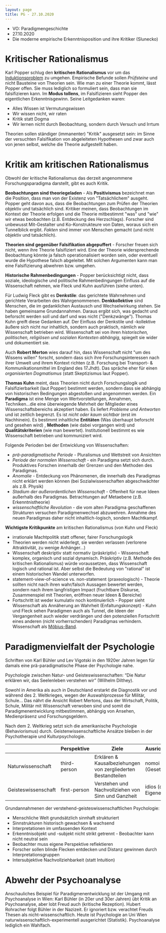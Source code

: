 ```yaml
---
layout: page
title: PG - 27.10.2020
---
```


* VO: Paradigmengeschichte
* 27.10.2020
* Die moderne empirische Erkenntnisposition und ihre Kritiker (Slunecko)

# Kritischer Rationalismus

Karl Popper schlug den **kritischen Rationalismus** vor um das <a href="./ewd1#Induktion">Induktionsproblem</a> zu umgehen. Empirische Befunde sollen _Prüfsteine_ und nicht Bausteine von Theorien sein. Wie man zu einer Theorie kommt, lässt Popper offen. Sie muss lediglich so formuliert sein, dass man sie falsifizieren kann. Im **Modus tollens**, im Falsifizieren sieht Popper den eigentlichen Erkenntnisgewinn. Seine Leitgedanken waren:
* Alles Wissen ist Vermutungswissen
* Wir wissen nicht, wir raten
* Kritik statt Dogma
* Wir lernen nicht durch Beobachtung, sondern durch Versuch und Irrtum

Theorien sollen ständiger (immanenter) "Kritik" ausgesetzt sein: im Sinne der versuchten Falsifikation von abgeleiteten Hypothesen und zwar auch von jenen selbst, welche die Theorie aufgestellt haben.

# Kritik am kritischen Rationalismus

Obwohl der kritische Rationalismus das derzeit angenommene Forschungsparadigma darstellt, gibt es auch Kritik.

**Beobachtungen sind theoriegeladen** - Als **Positivismus** bezeichnet man die Position, dass man von der Existenz von "Tatsächlichem" ausgeht. Popper geht davon aus, dass die Beobachtungen zum Prüfen der Theorien objektiv und tatsächlich sind. Kritiker meinen, dass Beobachtungen im Kontext der Theorie erfolgen und die Theorie mitbestimmt "was" und "wie" wir etwas beobachten (z.B. Entdeckung des Herzschlags). Forscher sind unbewusst Mit-Gestalter und Ko-Konstrukteure von Daten, woraus sich ein Tunnelblick ergibt. _Fakten_ sind immer von Menschen gemacht (und nicht objektiv und tatsächlich).

**Theorien sind gegenüber Falsifikation abgepuffert** - Forscher freuen sich nicht, wenn ihre Theorie falsifiziert wird. Eine der Theorie widersprechende Beobachtung könnte ja falsch operationalisiert worden sein, oder eventuell wurde die Hypothese falsch abgeleitet. Mit solchen Argumenten kann man eine Falsifizierung abwehren bzw. umgehen.

**Historische Rahmenbedingungen** - Popper berücksichtigt nicht, dass soziale, ideologische und politische Rahmenbedingungen Einfluss auf die Wissenschaft nehmen, wie Fleck und Kuhn ausführen (siehe unten).

Für Ludwig Fleck gibt es **Denkstile**: das gerichtete Wahrnehmen und gerichtete Verarbeiten des Wahrgenommenen. **Denkkollektive** sind Menschen, die im gedanklichen Austausch und Wechselwirkung stehen. Sie haben gemeinsame Grundannahmen. Daraus ergibt sich, was gedacht und beforscht werden soll und darf und was nicht ("Denkzwänge"). Thomas Kuhn greift diese Gedanken auf. Der Einfluss der Denkstile und -kollektive äußere sich nicht nur inhaltlich, sondern auch praktisch, nämlich *wie* Wissenschaft betrieben wird. Wissenschaft sei von ihren *historischen, politischen, religiösen und sozialen Kontexten abhängig*, spiegelt sie wider und dokumentiert sie.

Auch **Robert Merton** wies darauf hin, dass Wissenschaft nicht "um des Wissens willen" forscht, sondern dass sich ihre Forschungsinteressen nach ihrer Umwelt und ihrem Kontext richten (z.B. Forschung bei Transport- & Kommunikationsmittel im England des 17.Jhdt). Das spräche eher für einen *organisierten Dogmatismus* (statt Skeptizismus laut Popper).

**Thomas Kuhn** meint, dass Theorien nicht durch Forschungslogik und Falsifizierbarkeit (laut Popper) bestimmt werden, sondern dass sie abhängig von historischen Bedingungen abgestoßen und angenommen werden. Ein **Paradigma** ist eine Menge von Wertvorstellungen, Annahmen, Techniken...die eine überwiegende Mehrheit der Mitglieder eines Wissenschaftsbereichs akzeptiert haben. Es liefert  *Probleme und Antworten* und ist zeitlich begrenzt. Es ist *nicht oder kaum sichtbar* (erst im Nachhinein). Es bestimmt inhaltliche **Entitäten** (Was überhaupt beforscht und gesehen wird) , **Methoden** (wie dabei vorgangen wird) und  **Qualitätskriterien** (wie man bewertet). Institutionell bestimmt es wie Wissenschaft betrieben und kommuniziert wird.

Folgende Perioden bei der Entwicklung von Wissenschaften:
* *prä-paradigmatische Periode* - Pluralismus und Wettstreit von Ansichten
* *Periode der normalen Wissenschaft* - ein Paradigma setzt sich durch. Produktives Forschen innerhalb der Grenzen und den Methoden des Paradigmas.
* *Anomalie* - Entdeckung von Phänomenen, die innerhalb des Paradigmas nicht erklärt werden können (bei Sozialwissenschaften abgeschwächter als z.B. Physik)
* *Stadium der außerordentlichen Wissenschaft* - Offenheit für neue Ideen außerhalb des Paradigmas. Betrachtungen auf Metaebene (z.B. Erkenntnistheorie)
* *wissenschaftliche Revolution* - die vom alten Paradigma geschaffenen Strukturen versuchen Paradigmenwechsel abzuwehren. Annahme des neuen Paradigmas daher nicht inhaltlich-logisch, sondern Machtkampf.

**Wichtigste Kritikpunkte** am kritischen Rationalismus (von Kuhn und Fleck)
* irrationale Machtpolitik statt offener, fairer Forschungslogik
* Theorien werden nicht widerlegt, sie werden verlassen (verlorene Attraktivität, zu wenige Anhänger...)
* Wissenschaft deskriptiv statt normativ (präskriptiv) - Wissenschaft komplex, organisch und sozial dynamisch. Präskriptiv (z.B. Methode des kritischen Rationalismus) würde voraussetzen, dass Wissenschaft logisch und rational ist. Aber selbst die Bedeutung von "rational" ist einem historischen Wandel unterworfen.
* statement-view-of-science vs. non-statement (praxeologisch) - Theorie sollten nicht nach ihren wahr/falsch Aussagen bewertet werden, sondern nach ihrem langfristigen Impact (fruchtbare Diskurse, Zusammenspiel mit Theorien, eröffnen neuer Ideen & Bereiche)
* Fortschritt ist weder kumulativ noch kontinuierlich - Popper sieht Wissenschaft als Annäherung an Wahrheit (Enfaltungskonzept) - Kuhn und Fleck sehen Paradigmen auch als Tunnel, die Ideen der Vergangenheit auch wieder verdrängen und den potenziellen Fortschritt eines anderen (nicht vorherrschenden) Paradigmas verhindern. Wissenschaft als [Möbius-Band](https://en.wikipedia.org/wiki/M%C3%B6bius_strip).

# Paradigmenvielfalt der Psychologie

Schriften von Karl Bühler und Lev Vigotski in den 1920er Jahren legen für damals eine prä-paradigmatische Phase der Psychologie nahe.

Psychologie zwischen Natur- und Geisteswissenschaften: <q>Die Natur erklären wir, das Seelenleben verstehen wir</q> (Wilhelm Dilthey).

Sowohl in Amerika als auch in Deutschland erstarkt die Diagnostik vor und während des 2. Weltkrieges, wegen der Auswahlprozesse für Militär, Schule... Das nährt die Ansicht Robert Mertons, dass der Wirtschaft, Politik, Schule, Militär mit Wissenschaft verwoben sind und somit die Paradigmenentwicklung mitbestimmen, abhängig von Ansehen, Medienpräsenz und Forschungsgeldern.

Nach dem 2. Weltkrieg setzt sich die amerikanische Psychologie (Behaviorismus) durch. Geistenwissenschaftliche Ansätze bleiben in der Psychotherapie und Kulturpsychologie.

|                     | Perspektive  | Ziele                                                        | Ausrichtung        | Methoden                 | Beispiele |
| ------------------- | ------------ | ------------------------------------------------------------ | ------------------ | ------------------------ | ---------- |
| Naturwissenschaft   | third-person | Erklären & Kausalbeziehungen von zergliederten Bestandteilen | nomoi (Gesetze)    | Quantitativ (Experiment) | Behaviorismus, Experimentalpsychologie           |
| Geisteswissenschaft | first-person | Verstehen und Nachvollziehen von Sinn und Ganzheit           | idios (das Eigene) | Qualitativ (Hermeneutik) | Phänomenologie, Psychoanalyse           |

Grundannahmenen der verstehend-geisteswissenschaftlichen Psychologie:
* Menschliche Welt grundsätzlich sinnhaft strukturiert
* Sinnstrukturen historisch gewachsen & wachsend
* Interpretationen im umfassenden Kontext
* Erkenntnisobjekt und -subjekt nicht strikt getrennt - Beobachter kann nicht neutral sein
* Beobachter muss eigene Perspektive reflektieren
* Forscher sollen blinde Flecken entdecken und Distanz gewinnen durch Interpretationsgruppen
* Intersubjektive Nachvollziehbarkeit (statt Intuition)

# Abwehr der Psychoanalyse

Anschauliches Beispiel für Paradigmenentwicklung ist der Umgang mit Psychoanalyse in Wien:
Karl Bühler (in 20er und 30er Jahren) übt Kritik an Psychoanalyse, aber lobt Freud auch (kritische Rezeption).
Hubert Rohracher folgt Bühler in der Nazizeit. Er ignoriert bzw. verachtet Freuds Thesen als nicht-wissenschaftlich.
Heute ist Psychologie an Uni Wien naturwissenschaftlich-experimentell ausgerichtet (Statistik). Psychoanalyse lediglich ein Wahlfach. 
